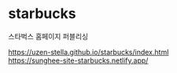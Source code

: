 # starbucks
스타벅스 홈페이지 퍼블리싱

https://uzen-stella.github.io/starbucks/index.html  
https://sunghee-site-starbucks.netlify.app/
